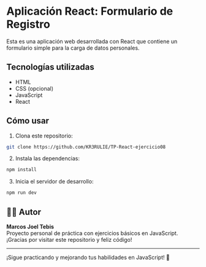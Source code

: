 # Aplicación React: Formulario de Registro

Esta es una aplicación web desarrollada con React que contiene un formulario simple para la carga de datos personales.

## Tecnologías utilizadas

- HTML
- CSS (opcional)
- JavaScript
- React

## Cómo usar

1. Clona este repositorio:

```bash
git clone https://github.com/KR3RULIE/TP-React-ejercicio08
```

2. Instala las dependencias:

```bash
npm install
```

3. Inicia el servidor de desarrollo:

```bash
npm run dev
```

## 👨‍💻 Autor

**Marcos Joel Tebis**  
Proyecto personal de práctica con ejercicios básicos en JavaScript.  
¡Gracias por visitar este repositorio y feliz código!

---

¡Sigue practicando y mejorando tus habilidades en JavaScript! 💪
